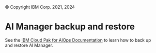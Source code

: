 © Copyright IBM Corp. 2021, 2024

# AI Manager backup and restore
See the [IBM Cloud Pak for AIOps Documentation](https://www.ibm.com/docs/en/cloud-paks/cloud-pak-aiops/4.5.1?topic=pak-backing-up-restoring-cloud-aiops) to learn how to back up and restore AI Manager.
